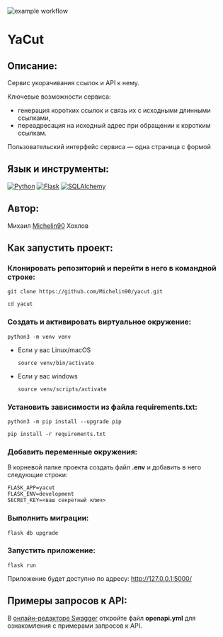 ![example workflow](https://github.com/Michelin90/foodgram-project-react/actions/workflows/main.yml/badge.svg)
# YaCut

## Описание:
Сервис укорачивания ссылок и API к нему.

Ключевые возможности сервиса:

- генерация коротких ссылок и связь их с исходными длинными ссылками,
- переадресация на исходный адрес при обращении к коротким ссылкам.

Пользовательский интерфейс сервиса — одна страница с формой
## Язык и инструменты:
[![Python](https://img.shields.io/badge/Python-3.10-blue?style=for-the-badge&logo=python)](https://www.python.org/)
[![Flask](https://img.shields.io/badge/Flask-2.0-blue?style=for-the-badge&logo=flask)](https://flask.palletsprojects.com/)
[![SQLAlchemy](https://img.shields.io/badge/SQLAlchemy-1.4-blue?style=for-the-badge&logo=SQLAlchemy)](https://www.sqlalchemy.org/)

## Автор:
Михаил [Michelin90](https://github.com/Michelin90) Хохлов

## Как запустить проект:
### Клонировать репозиторий и перейти в него в командной строке:
```
git clone https://github.com/Michelin90/yacut.git
```
```
cd yacut
```
### Cоздать и активировать виртуальное окружение:
```
python3 -m venv venv
```
* Если у вас Linux/macOS

    ```
    source venv/bin/activate
    ```
* Если у вас windows

    ```
    source venv/scripts/activate
    ```
### Установить зависимости из файла requirements.txt:
```
python3 -m pip install --upgrade pip
```
```
pip install -r requirements.txt
```
### Добавить переменные окружения:
В корневой папке проекта создать файл **.env** и добавить в него следующие строки:
```
FLASK_APP=yacut
FLASK_ENV=development
SECRET_KEY=<ваш секретный ключ>
```
### Выполнить миграции:
```
flask db upgrade
```
### Запустить приложение:
```
flask run
```
Приложение будет доступно по адресу: http://127.0.0.1:5000/

## Примеры запросов к API:
В [онлайн-редакторе Swagger](https://editor.swagger.io/) откройте файл **openapi.yml** для ознакомления c примерами запросов к API.
